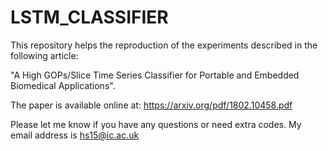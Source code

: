 # LSTM_CLASSIFIER

This repository helps the reproduction of the experiments described in the following article:

"A High GOPs/Slice Time Series Classifier for Portable and Embedded Biomedical Applications".

The paper is available online at: https://arxiv.org/pdf/1802.10458.pdf

Please let me know if you have any questions or need extra codes. My email address is hs15@ic.ac.uk

